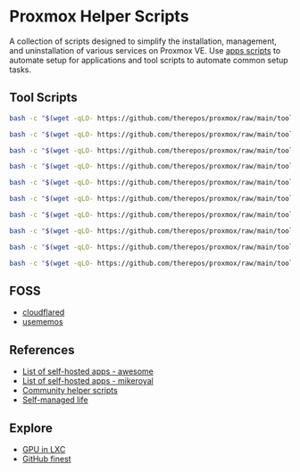 # Proxmox Helper Scripts
A collection of scripts designed to simplify the installation, management, and uninstallation of various services on Proxmox VE. Use [apps scripts] to automate setup for applications and tool scripts to automate common setup tasks.

## Tool Scripts
```bash
bash -c "$(wget -qLO- https://github.com/therepos/proxmox/raw/main/tools/backup-zfs.sh)"
```
```bash
bash -c "$(wget -qLO- https://github.com/therepos/proxmox/raw/main/tools/backup-vm.sh)"
```
```bash
bash -c "$(wget -qLO- https://github.com/therepos/proxmox/raw/main/tools/format-disk.sh)"
```
```bash
bash -c "$(wget -qLO- https://github.com/therepos/proxmox/raw/main/tools/mount-drive.sh)"
```
```bash
bash -c "$(wget -qLO- https://github.com/therepos/proxmox/raw/main/tools/print-sysinfo.sh)"
```
```bash
bash -c "$(wget -qLO- https://github.com/therepos/proxmox/raw/main/tools/print-workloads.sh)"
```
```bash
bash -c "$(wget -qLO- https://github.com/therepos/proxmox/raw/main/tools/purge-dockerct.sh)"
```
```bash
bash -c "$(wget -qLO- https://github.com/therepos/proxmox/raw/main/tools/purge-lxc.sh)"
```
```bash
bash -c "$(wget -qLO- https://github.com/therepos/proxmox/raw/main/tools/purge-storage.sh)"
```
```bash
bash -c "$(wget -qLO- https://github.com/therepos/proxmox/raw/main/tools/set-gpu.sh)"
```

## FOSS
- [cloudflared](https://tteck.github.io/Proxmox/#cloudflared-lxc)
- [usememos](https://github.com/usememos/memos)

## References
- [List of self-hosted apps - awesome](https://github.com/awesome-selfhosted/awesome-selfhosted)
- [List of self-hosted apps - mikeroyal](https://github.com/mikeroyal/Self-Hosting-Guide)
- [Community helper scripts](https://community-scripts.github.io/ProxmoxVE/scripts)
- [Self-managed life](https://wiki.futo.org/index.php/Introduction_to_a_Self_Managed_Life:_a_13_hour_%26_28_minute_presentation_by_FUTO_software)

## Explore
- [GPU in LXC](https://yomis.blog/nvidia-gpu-in-proxmox-lxc/)
- [GitHub finest](https://github.com/arbal/awesome-stars)

[apps scripts]: page-apps.md
